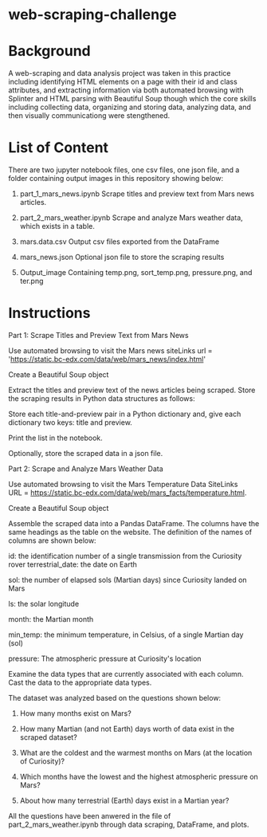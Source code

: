 # web-scraping-challenge
# Background

A web-scraping and data analysis project was taken in this practice including identifying HTML elements on a page with their id and class attributes, and extracting information via both automated browsing with Splinter and HTML parsing with Beautiful Soup though which the core skills including collecting data, organizing and storing data, analyzing data, and then visually communicationg were stengthened.

# List of Content

There are two jupyter notebook files, one csv files, one json file, and a folder containing output images in this repository showing below: 

1. part_1_mars_news.ipynb
 Scrape titles and preview text from Mars news articles.

2. part_2_mars_weather.ipynb
Scrape and analyze Mars weather data, which exists in a table.

3. mars.data.csv
Output csv files exported from the DataFrame 

4. mars_news.json
Optional json file to store the scraping results

5. Output_image
Containing temp.png, sort_temp.png, pressure.png, and ter.png

# Instructions

Part 1: Scrape Titles and Preview Text from Mars News

Use automated browsing to visit the Mars news siteLinks 
url = 'https://static.bc-edx.com/data/web/mars_news/index.html'

Create a Beautiful Soup object

Extract the titles and preview text of the news articles being scraped. Store the scraping results in Python data structures as follows:

Store each title-and-preview pair in a Python dictionary and, give each dictionary two keys: title and preview. 

Print the list in the notebook.

Optionally, store the scraped data in a json file.

Part 2: Scrape and Analyze Mars Weather Data

Use automated browsing to visit the Mars Temperature Data SiteLinks  
URL = https://static.bc-edx.com/data/web/mars_facts/temperature.html.

Create a Beautiful Soup object 

Assemble the scraped data into a Pandas DataFrame. The columns have the same headings as the table on the website. The definition of the names of columns are shown below:

id: the identification number of a single transmission from the Curiosity rover
terrestrial_date: the date on Earth

sol: the number of elapsed sols (Martian days) since Curiosity landed on Mars

ls: the solar longitude

month: the Martian month

min_temp: the minimum temperature, in Celsius, of a single Martian day (sol)

pressure: The atmospheric pressure at Curiosity's location

Examine the data types that are currently associated with each column. Cast the data to the appropriate data types.


The dataset was analyzed based on the questions shown below: 

1. How many months exist on Mars?

2. How many Martian (and not Earth) days worth of data exist in the scraped dataset?

3. What are the coldest and the warmest months on Mars (at the location of Curiosity)? 

4. Which months have the lowest and the highest atmospheric pressure on Mars? 

5. About how many terrestrial (Earth) days exist in a Martian year? 

All the questions have been anwered in the file of part_2_mars_weather.ipynb through data scraping, DataFrame, and plots. 